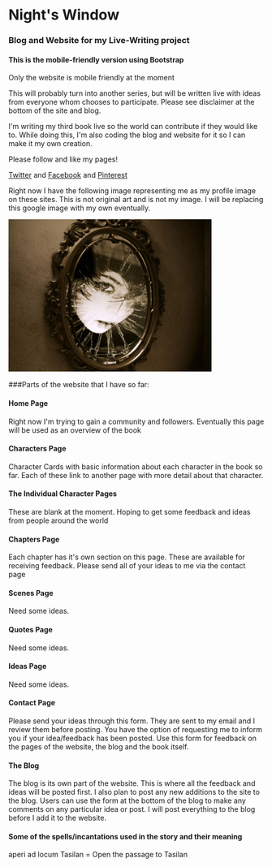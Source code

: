 # Night's Window
### Blog and Website for my Live-Writing project
#### This is the mobile-friendly version using Bootstrap
Only the website is mobile friendly at the moment

This will probably turn into another series, but will be written live with ideas from everyone whom chooses to
participate. Please see disclaimer at the bottom of the site and blog.

I'm writing my third book live so the world can contribute if they would like to. While doing this,
I'm also coding the blog and website for it so I can make it my own creation.

Please follow and like my pages!

[Twitter](https://twitter.com/nightswindow) and [Facebook](https://www.facebook.com/nightswindow/) and
[Pinterest](https://www.pinterest.com/nightswindow2/)

Right now I have the following image representing me as my profile image on these sites. This is not original art and
 is not my image. I will be replacing this google image with my own eventually.

![Night's Window Profile Picture - Creepy woman in Mirror](/code/client/images/creepy-mirror.jpg)

###Parts of the website that I have so far:
#### Home Page
Right now I'm trying to gain a community and followers. Eventually this page will be used as an overview of the book
#### Characters Page
Character Cards with basic information about each character in the book so far. Each of these link to another page
with more detail about that character.
#### The Individual Character Pages
These are blank at the moment. Hoping to get some feedback and ideas from people around the world
#### Chapters Page
Each chapter has it's own section on this page. These are available for receiving feedback. Please send all of your
ideas to me via the contact page
#### Scenes Page
Need some ideas.
#### Quotes Page
Need some ideas.
#### Ideas Page
Need some ideas.
#### Contact Page
Please send your ideas through this form. They are sent to my email and I review them before posting. You have the
option of requesting me to inform you if your idea/feedback has been posted. Use this form for feedback on the pages
of the website, the blog and the book itself.
#### The Blog
The blog is its own part of the website. This is where all the feedback and ideas will be posted first. I also plan
to post any new additions to the site to the blog. Users can use the form at the bottom of the blog to make any
comments on any particular idea or post. I will post everything to the blog before I add it to the website.

#### Some of the spells/incantations used in the story and their meaning
aperi ad locum Tasilan = Open the passage to Tasilan